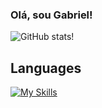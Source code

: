###                                                                   Olá, sou Gabriel!
![GitHub stats](https://github-readme-stats.vercel.app/api?username=GabrielBBarros&show_icons=true&theme=cobalt)!

## Languages

[![My Skills](https://skillicons.dev/icons?i=py,js,html,css,mysql,php,java,react)](https://skillicons.dev)

